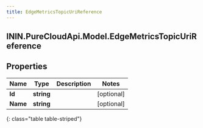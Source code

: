```yaml
---
title: EdgeMetricsTopicUriReference
---
```

## ININ.PureCloudApi.Model.EdgeMetricsTopicUriReference

## Properties

|Name | Type | Description | Notes|
|------------ | ------------- | ------------- | -------------|
| **Id** | **string** |  | [optional] |
| **Name** | **string** |  | [optional] |
{: class="table table-striped"}


